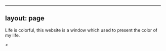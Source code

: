 

---
layout: page
---          
<P>Life is colorful, this website is a window which used to present the color of my life.          


<






